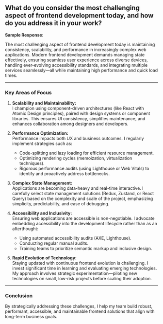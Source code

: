 ## What do you consider the most challenging aspect of frontend development today, and how do you address it in your work?

**Sample Response:**

The most challenging aspect of frontend development today is maintaining consistency, scalability, and performance in increasingly complex web applications. Modern frontend development demands managing state effectively, ensuring seamless user experience across diverse devices, handling ever-evolving accessibility standards, and integrating multiple services seamlessly—all while maintaining high performance and quick load times.

---

### Key Areas of Focus

1. **Scalability and Maintainability:**  
   I champion using component-driven architectures (like React with Atomic Design principles), paired with design systems or component libraries. This ensures UI consistency, simplifies maintenance, and enhances collaboration among designers and developers.

2. **Performance Optimization:**  
   Performance impacts both UX and business outcomes. I regularly implement strategies such as:

   - Code-splitting and lazy loading for efficient resource management.
   - Optimizing rendering cycles (memoization, virtualization techniques).
   - Rigorous performance audits (using Lighthouse or Web Vitals) to identify and proactively address bottlenecks.

3. **Complex State Management:**  
   Applications are becoming data-heavy and real-time interactive. I carefully select state management solutions (Redux, Zustand, or React Query) based on the complexity and scale of the project, emphasizing simplicity, predictability, and ease of debugging.

4. **Accessibility and Inclusivity:**  
   Ensuring web applications are accessible is non-negotiable. I advocate embedding accessibility into the development lifecycle rather than as an afterthought:

   - Using automated accessibility audits (AXE, Lighthouse).
   - Conducting regular manual audits.
   - Training teams to prioritize semantic markup and inclusive design.

5. **Rapid Evolution of Technology:**  
   Staying updated with continuous frontend evolution is challenging. I invest significant time in learning and evaluating emerging technologies. My approach involves strategic experimentation—piloting new technologies on small, low-risk projects before scaling their adoption.

---

### Conclusion

By strategically addressing these challenges, I help my team build robust, performant, accessible, and maintainable frontend solutions that align with long-term business goals.
